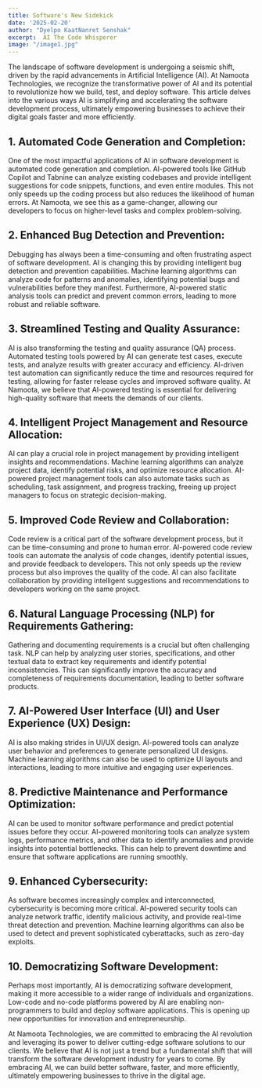 ```yaml
---
title: Software's New Sidekick
date: '2025-02-20'
author: "Dyelpo KaatNanret Senshak"
excerpt:  AI The Code Whisperer
image: "/image1.jpg"
---
```


The landscape of software development is undergoing a seismic shift, driven by the rapid advancements in Artificial Intelligence (AI). At Namoota Technologies, we recognize the transformative power of AI and its potential to revolutionize how we build, test, and deploy software. This article delves into the various ways AI is simplifying and accelerating the software development process, ultimately empowering businesses to achieve their digital goals faster and more efficiently.

## **1\. Automated Code Generation and Completion:**

One of the most impactful applications of AI in software development is automated code generation and completion. AI-powered tools like GitHub Copilot and Tabnine can analyze existing codebases and provide intelligent suggestions for code snippets, functions, and even entire modules. This not only speeds up the coding process but also reduces the likelihood of human errors. At Namoota, we see this as a game-changer, allowing our developers to focus on higher-level tasks and complex problem-solving.

## **2\. Enhanced Bug Detection and Prevention:**

Debugging has always been a time-consuming and often frustrating aspect of software development. AI is changing this by providing intelligent bug detection and prevention capabilities. Machine learning algorithms can analyze code for patterns and anomalies, identifying potential bugs and vulnerabilities before they manifest. Furthermore, AI-powered static analysis tools can predict and prevent common errors, leading to more robust and reliable software.

## **3\. Streamlined Testing and Quality Assurance:**

AI is also transforming the testing and quality assurance (QA) process. Automated testing tools powered by AI can generate test cases, execute tests, and analyze results with greater accuracy and efficiency. AI-driven test automation can significantly reduce the time and resources required for testing, allowing for faster release cycles and improved software quality. At Namoota, we believe that AI-powered testing is essential for delivering high-quality software that meets the demands of our clients.

## **4\. Intelligent Project Management and Resource Allocation:**

AI can play a crucial role in project management by providing intelligent insights and recommendations. Machine learning algorithms can analyze project data, identify potential risks, and optimize resource allocation. AI-powered project management tools can also automate tasks such as scheduling, task assignment, and progress tracking, freeing up project managers to focus on strategic decision-making.

## **5\. Improved Code Review and Collaboration:**

Code review is a critical part of the software development process, but it can be time-consuming and prone to human error. AI-powered code review tools can automate the analysis of code changes, identify potential issues, and provide feedback to developers. This not only speeds up the review process but also improves the quality of the code. AI can also facilitate collaboration by providing intelligent suggestions and recommendations to developers working on the same project.

## **6\. Natural Language Processing (NLP) for Requirements Gathering:**

Gathering and documenting requirements is a crucial but often challenging task. NLP can help by analyzing user stories, specifications, and other textual data to extract key requirements and identify potential inconsistencies. This can significantly improve the accuracy and completeness of requirements documentation, leading to better software products.

## **7\. AI-Powered User Interface (UI) and User Experience (UX) Design:**

AI is also making strides in UI/UX design. AI-powered tools can analyze user behavior and preferences to generate personalized UI designs. Machine learning algorithms can also be used to optimize UI layouts and interactions, leading to more intuitive and engaging user experiences.

## **8\. Predictive Maintenance and Performance Optimization:**

AI can be used to monitor software performance and predict potential issues before they occur. AI-powered monitoring tools can analyze system logs, performance metrics, and other data to identify anomalies and provide insights into potential bottlenecks. This can help to prevent downtime and ensure that software applications are running smoothly.

## **9\. Enhanced Cybersecurity:**

As software becomes increasingly complex and interconnected, cybersecurity is becoming more critical. AI-powered security tools can analyze network traffic, identify malicious activity, and provide real-time threat detection and prevention. Machine learning algorithms can also be used to detect and prevent sophisticated cyberattacks, such as zero-day exploits.

## **10\. Democratizing Software Development:**

Perhaps most importantly, AI is democratizing software development, making it more accessible to a wider range of individuals and organizations. Low-code and no-code platforms powered by AI are enabling non-programmers to build and deploy software applications. This is opening up new opportunities for innovation and entrepreneurship.

At Namoota Technologies, we are committed to embracing the AI revolution and leveraging its power to deliver cutting-edge software solutions to our clients. We believe that AI is not just a trend but a fundamental shift that will transform the software development industry for years to come. By embracing AI, we can build better software, faster, and more efficiently, ultimately empowering businesses to thrive in the digital age.  
